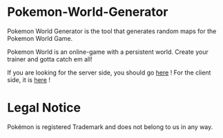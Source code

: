 # Pokemon-World-Generator
Pokemon World Generator is the tool that generates random maps for the Pokemon World Game. 

Pokemon World is an online-game with a persistent world. Create your trainer and gotta catch em all! 

If you are looking for the server side, you should go [here](https://github.com/AnjrilStudio/Pokemon-World-Server) !
For the client side, it is [here](https://github.com/AnjrilStudio/Pokemon-World-Game) !

# Legal Notice
Pokémon is registered Trademark and does not belong to us in any way.
